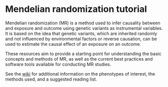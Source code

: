 # Mendelian randomization tutorial

Mendelian randomization (MR) is a method used to infer causality between and exposure and outcome using genetic variants as instrumental variables. It is based on the idea that genetic variants, which are inherited randomly and not influenced by environmental factors or reverse causation, can be used to estimate the causal effect of an exposure on an outcome. 

These resources aim to provide a starting point for understanding the basic concepts and methods of MR, as well as the current best practices and software tools available for conducting MR studies. 

See the [wiki](https://github.com/AndrewsLabUCSF/MR-tutorial/wiki) for additional information on the phenotypes of interest, the methods used, and a suggested reading list.  
  
